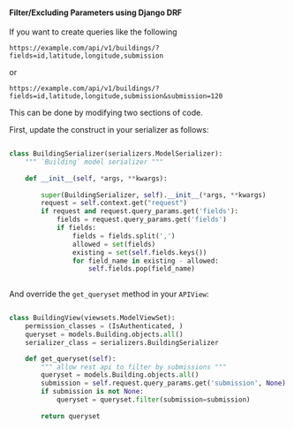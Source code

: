 #### Filter/Excluding Parameters using Django DRF

If you want to create queries like the following

```
https://example.com/api/v1/buildings/?fields=id,latitude,longitude,submission
```

or

```
https://example.com/api/v1/buildings/?fields=id,latitude,longitude,submission&submission=120
```

This can be done by modifying two sections of code.

First, update the construct in your serializer as follows:


```python

class BuildingSerializer(serializers.ModelSerializer):
    """ `Building` model serializer """
    
    def __init__(self, *args, **kwargs):
        
        super(BuildingSerializer, self).__init__(*args, **kwargs)
        request = self.context.get("request")
        if request and request.query_params.get('fields'):
            fields = request.query_params.get('fields')
            if fields:
                fields = fields.split(',')
                allowed = set(fields)
                existing = set(self.fields.keys())
                for field_name in existing - allowed:
                    self.fields.pop(field_name)
 
```

And override the `get_queryset` method in your `APIView`:


```python

class BuildingView(viewsets.ModelViewSet):
    permission_classes = (IsAuthenticated, )
    queryset = models.Building.objects.all()
    serializer_class = serializers.BuildingSerializer

    def get_queryset(self):
        """ allow rest api to filter by submissions """
        queryset = models.Building.objects.all()
        submission = self.request.query_params.get('submission', None)
        if submission is not None:
            queryset = queryset.filter(submission=submission)
        
        return queryset

```